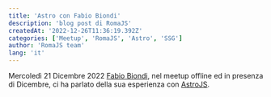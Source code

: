 ```yaml
---
title: 'Astro con Fabio Biondi'
description: 'blog post di RomaJS'
createdAt: '2022-12-26T11:36:19.392Z'
categories: ['Meetup', 'RomaJS', 'Astro', 'SSG']
author: 'RomaJS team'
lang: 'it'
---
```


Mercoledì 21 Dicembre 2022 [Fabio Biondi](https://it.linkedin.com/in/fabiobiondi), nel meetup
offline ed in presenza di Dicembre, ci ha parlato della sua esperienza con [AstroJS](https://astro.build/).
